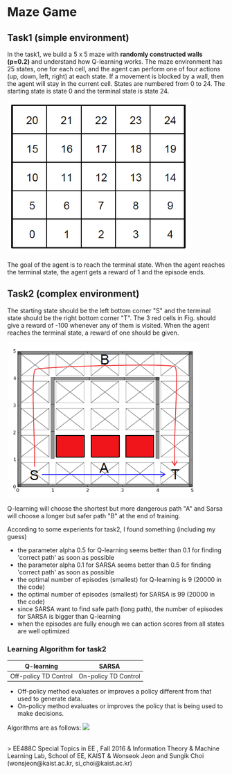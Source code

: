 # Maze Game

## Task1 (simple environment)
In the task1, we build a 5 x 5 maze with **randomly constructed walls (p=0.2)** and understand how Q-learning works. The maze environment has 25 states, one for each cell, and the agent can perform one of four actions (up, down, left, right) at each state. If a movement is blocked by a wall, then the agent will stay in the current cell. States are numbered from 0 to 24. The starting state is state 0 and the terminal state is state 24. 

![](./image/maze_environment.PNG)

The goal of the agent is to reach the terminal state. When the agent reaches the terminal state, the agent gets a reward of 1 and the episode ends.


## Task2 (complex environment)
The starting state should be the left bottom corner "S" and the terminal state should be the right bottom corner "T". The 3 red cells in Fig. should give a reward of -100 whenever any of them is visited. When the agent reaches the terminal state, a reward of one should be given.

![](./image/maze_environment_task2.PNG)

Q-learning will choose the shortest but more dangerous path "A" and Sarsa will choose a longer but safer path "B" at the end of training.

According to some experients for task2, I found something (including my guess)
* the parameter alpha 0.5 for Q-learning seems better than 0.1 for finding 'correct path' as soon as possible 
* the parameter alpha 0.1 for SARSA seems better than 0.5 for finding 'correct path' as soon as possible
* the optimal number of episodes (smallest) for Q-learning is 9 (20000 in the code)
* the optimal number of episodes (smallest) for SARSA is 99 (20000 in the code)
* since SARSA want to find safe path (long path), the number of episodes for SARSA is bigger than Q-learning
* when the episodes are fully enough we can action scores from all states are well optimized 

### Learning Algorithm for task2

Q-learning | SARSA
-----------|---------
Off-policy TD Control | On-policy TD Control

* Off-policy method evaluates or improves a policy different from that used to generate data.
* On-policy method evaluates or improves the policy that is being used to make decisions.

Algorithms are as follows: 
![](https://docs.google.com/drawings/d/e/2PACX-1vSgamZfWbHVk28wnZvfCrBjJuTN8imWkq7mmhAJYaAMV_wIhVDq6n8nfU44bFsdWffYkhvrhqliUHyH/pub?w=1440&h=1080)


<br>
> EE488C Special Topics in EE <Deep Learning and AlphaGo>, Fall 2016 & Information Theory & Machine Learning Lab, School of EE, KAIST
& Wonseok Jeon and Sungik Choi (wonsjeon@kaist.ac.kr, si_choi@kaist.ac.kr)
